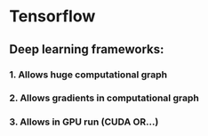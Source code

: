 # Tensorflow

## Deep learning frameworks:
### 1. Allows huge computational graph
### 2. Allows gradients in computational graph
### 3. Allows in GPU run (CUDA OR...)
